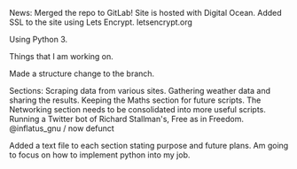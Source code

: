 News:
    Merged the repo to GitLab!
    Site is hosted with Digital Ocean.
    Added SSL to the site using Lets Encrypt. letsencrypt.org

Using Python 3.

Things that I am working on.

Made a structure change to the branch.

Sections:
    Scraping data from various sites.
    Gathering weather data and sharing the results.
    Keeping the Maths section for future scripts.
    The Networking section needs to be consolidated into more useful scripts.
    Running a Twitter bot of Richard Stallman's, Free as in Freedom. @inflatus_gnu / now defunct

Added a text file to each section stating purpose and future plans.
Am going to focus on how to implement python into my job.
